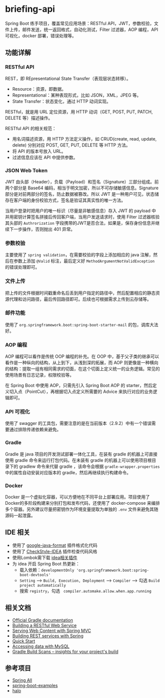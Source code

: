 # briefing-api

Spring Boot 练手项目，覆盖常见应用场景：RESTful API，JWT，参数校验，文件上传，邮件发送，统一返回格式，自动化测试，Filter 过滤器，AOP 编程，API 可视化，docker 部署，错误处理等。

## 功能详解

### RESTful API

REST，即 REpresentational State Transfer（表现层状态转移）。

- Resource：资源，即数据。
- Representational：某种表现形式，比如 JSON，XML，JPEG 等。
- State Transfer：状态变化，通过 HTTP 动词实现。

RESTful，就是用 URL 定位资源，用 HTTP 动词（GET, POST, PUT, PATCH, DELETE 等）描述操作。

RESTful API 的相关规范：

- 用名词描述资源，用 HTTP 方法定义操作，如 CRUD(create, read, update, delete) 分别对应 POST, GET, PUT, DELETE 等 HTTP 方法。
- 将 API 的版本号放入 URL。
- 过滤信息应该在 API 中提供参数。

### JSON Web Token

JWT 由头部（Header），负载（Payload）和签名（Signature）三部分组成。前两个部分是 Base64 编码，相当于明文加密，所以不可存储敏感信息。Signature 部分是对前两部分的签名，防止数据被篡改。所以 JWT 是一种用户可见，状态储存在客户端的身份校验方式，签名是验证其真实性的唯一方法。

当用户登录时把用户的唯一标识（尽量是非敏感信息）存入 JWT 的 payload 中并用密钥计算签名拼接后传回客户端，当用户发送请求时，使用 Filter 过滤器核验其头部的 `Authrorization` 字段携带的JWT是否合法，如果是，保存身份信息并继续下一步操作，否则抛出 401 异常。

### 参数校验

主要使用了 `spring validation`，在需要校验的字段上添加相应的 java 注解，然后在参数上添加 `@Valid` 标注，最后定义好 `MethodArgumentNotValidException` 的错误处理即可。

### 文件上传

把上传的文件根据时间戳重命名后丢到用户指定的路径中，然后配置相应的静态资源代理和访问路径，最后传回路径即可。后续也可根据需求上传到云存储等。

### 邮件功能

使用了 `org.springframework.boot:spring-boot-starter-mail` 的包，调库大法好。

### AOP 编程

AOP 编程可以看作是传统 OOP 编程的补充。在 OOP 中，基于父子类的继承可以看作是一种纵向的结构，从上到下，从浅到深的拓展，而 AOP 则更像是一种横向的结构：提取一组有相同需求的切面，在这个切面上定义统一的业务逻辑。常见的使用场景有日志记录，权限校验等。

在 Spring Boot 中使用 AOP，只需先引入 Spring Boot AOP 的 starter，然后定义切入点（PointCut），再根据切入点定义所需要的 Advice 来执行对应的业务逻辑即可。

### API 可视化

使用了 swagger 的工具包，需要注意的是在当前版本（2.9.2）中有一个错误需要通过排除传递依赖来避免。

### Gradle

Gradle 是 java 项目的开发测试部署一体化工具，在装有 gradle 的机器上可直接使用 gradle 命令来运行打包代码。在未装有 gradle 的机器上可以使用项目根目录下的 gradlew 命令来代替 gradle ，该命令会根据 `gradle-wrapper.properties` 中的属性自动安装对应版本的 gradle，然后再继续执行构建命令。

### Docker

Docker 是一个虚拟化容器，可以方便地在不同平台上部署应用。项目使用了Docker的多阶段构建来分别打包和发布代码，还使用了 docker-compose 来编排多个容器。另外建议尽量把密钥作为环境变量提取为单独的 `.env` 文件来避免其随源码一起泄露。

## IDE 相关

- 使用了 [google-java-format](https://plugins.jetbrains.com/plugin/8527-google-java-format) 插件格式化代码
- 使用了 [CheckStyle-IDEA](https://plugins.jetbrains.com/plugin/1065-checkstyle-idea) 插件检查代码风格
- 使用Lombok需下载 [idea相关插件](https://plugins.jetbrains.com/plugin/6317-lombok)
- 为 idea 开启 Spring Boot 热更新：
  - 载入依赖：`developmentOnly 'org.springframework.boot:spring-boot-devtools'`
  - `Setting` –> `Build, Execution, Deployment` –> `Compiler` –> 勾选 `Build project automatically`
  - 搜索 `registry`，勾选 ` compiler.automake.allow.when.app.running`

## 相关文档

- [Official Gradle documentation](https://docs.gradle.org)
- [Building a RESTful Web Service](https://spring.io/guides/gs/rest-service/)
- [Serving Web Content with Spring MVC](https://spring.io/guides/gs/serving-web-content/)
- [Building REST services with Spring](https://spring.io/guides/tutorials/bookmarks/)
- [Quick Start](https://github.com/mybatis/spring-boot-starter/wiki/Quick-Start)
- [Accessing data with MySQL](https://spring.io/guides/gs/accessing-data-mysql/)
- [Gradle Build Scans – insights for your project's build](https://scans.gradle.com#gradle)

## 参考项目

- [Spring All](https://github.com/wuyouzhuguli/SpringAll)
- [spring-boot-examples](https://github.com/ityouknow/spring-boot-examples)
- [halo](https://github.com/halo-dev/halo)
